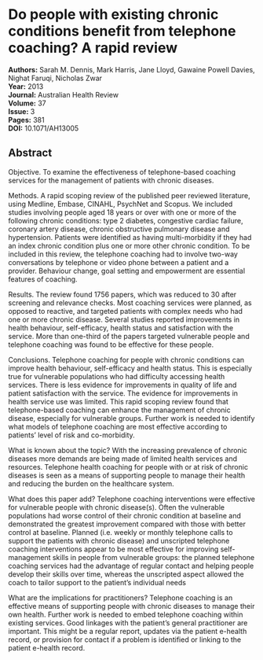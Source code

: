 # Do people with existing chronic conditions benefit from telephone coaching? A rapid review

**Authors:** Sarah M. Dennis, Mark Harris, Jane Lloyd, Gawaine Powell Davies, Nighat Faruqi, Nicholas Zwar  
**Year:** 2013  
**Journal:** Australian Health Review  
**Volume:** 37  
**Issue:** 3  
**Pages:** 381  
**DOI:** 10.1071/AH13005  

## Abstract
Objective.
To examine the effectiveness of telephone-based coaching services for the management of patients with chronic diseases.

Methods.
A rapid scoping review of the published peer reviewed literature, using Medline, Embase, CINAHL, PsychNet and Scopus. We included studies involving people aged 18 years or over with one or more of the following chronic conditions: type 2 diabetes, congestive cardiac failure, coronary artery disease, chronic obstructive pulmonary disease and hypertension. Patients were identified as having multi-morbidity if they had an index chronic condition plus one or more other chronic condition. To be included in this review, the telephone coaching had to involve two-way conversations by telephone or video phone between a patient and a provider. Behaviour change, goal setting and empowerment are essential features of coaching.

Results.
The review found 1756 papers, which was reduced to 30 after screening and relevance checks. Most coaching services were planned, as opposed to reactive, and targeted patients with complex needs who had one or more chronic disease. Several studies reported improvements in health behaviour, self-efficacy, health status and satisfaction with the service. More than one-third of the papers targeted vulnerable people and telephone coaching was found to be effective for these people.

Conclusions.
Telephone coaching for people with chronic conditions can improve health behaviour, self-efficacy and health status. This is especially true for vulnerable populations who had difficulty accessing health services. There is less evidence for improvements in quality of life and patient satisfaction with the service. The evidence for improvements in health service use was limited. This rapid scoping review found that telephone-based coaching can enhance the management of chronic disease, especially for vulnerable groups. Further work is needed to identify what models of telephone coaching are most effective according to patients’ level of risk and co-morbidity.

What is known about the topic?
With the increasing prevalence of chronic diseases more demands are being made of limited health services and resources. Telephone health coaching for people with or at risk of chronic diseases is seen as a means of supporting people to manage their health and reducing the burden on the healthcare system.

What does this paper add?
Telephone coaching interventions were effective for vulnerable people with chronic disease(s). Often the vulnerable populations had worse control of their chronic condition at baseline and demonstrated the greatest improvement compared with those with better control at baseline. Planned (i.e. weekly or monthly telephone calls to support the patients with chronic disease) and unscripted telephone coaching interventions appear to be most effective for improving self-management skills in people from vulnerable groups: the planned telephone coaching services had the advantage of regular contact and helping people develop their skills over time, whereas the unscripted aspect allowed the coach to tailor support to the patient’s individual needs

What are the implications for practitioners?
Telephone coaching is an effective means of supporting people with chronic diseases to manage their own health. Further work is needed to embed telephone coaching within existing services. Good linkages with the patient’s general practitioner are important. This might be a regular report, updates via the patient e-health record, or provision for contact if a problem is identified or linking to the patient e-health record.

